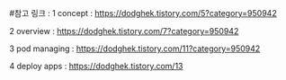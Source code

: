 #참고 링크 :
1 concept : https://dodghek.tistory.com/5?category=950942

2 overview : https://dodghek.tistory.com/7?category=950942

3 pod managing : https://dodghek.tistory.com/11?category=950942

4 deploy apps : https://dodghek.tistory.com/13
